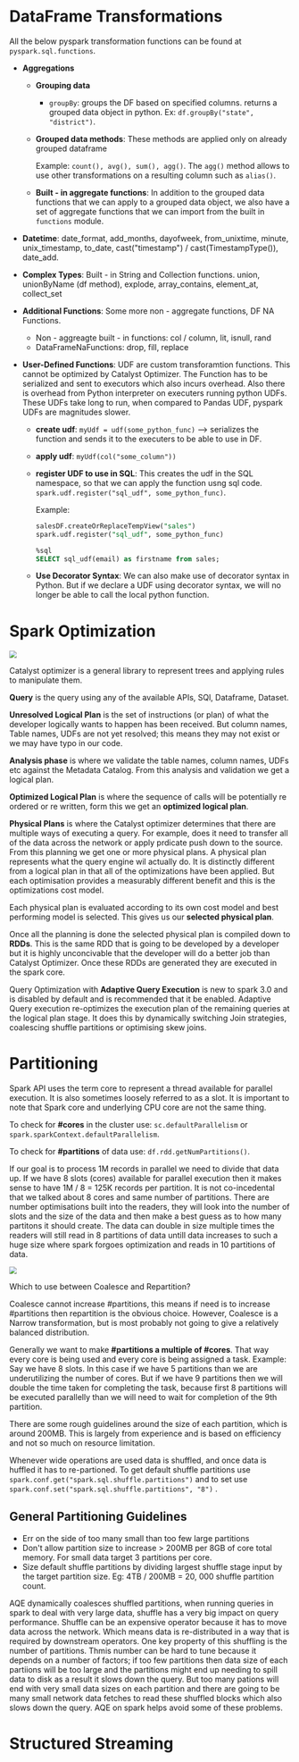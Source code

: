 # DataFrame  Transformations 

All the below pyspark transformation functions can be found at `pyspark.sql.functions`.

- **Aggregations**

  - **Grouping data**

    - `groupBy`: groups the DF based on specified columns. returns a grouped data object in python. Ex: `df.groupBy("state", "district")`.

  - **Grouped data methods**: These methods  are applied only on already grouped dataframe

    Example: `count(), avg(), sum(), agg()`. The `agg()` method allows to use other transformations on a resulting column such as `alias()`.

  - **Built - in aggregate functions**: In addition to the grouped data functions that we can apply to a grouped data object, we also have a set of aggregate functions that we can import from the built in `functions` module.

- **Datetime**: date_format, add_months, dayofweek, from_unixtime, minute, unix_timestamp, to_date, cast("timestamp") / cast(TimestampType()), date_add.

- **Complex Types**: Built - in String and Collection functions. union, unionByName (df method), explode, array_contains, element_at, collect_set

- **Additional Functions**: Some more non - aggregate functions, DF NA Functions.

  - Non - aggreagte built - in functions: col / column, lit, isnull, rand
  - DataFrameNaFunctions: drop, fill, replace

- **User-Defined Functions**: UDF are custom transforamtion functions. This cannot be optimized by Catalyst Optimizer. The Function has to be serialized and sent to executors which also incurs overhead. Also there is overhead from Python interpreter on executers running python UDFs. These UDFs take long to run, when compared to Pandas UDF, pyspark UDFs are magnitudes slower. 

  - **create udf**: `myUdf = udf(some_python_func)` --> serializes the function and sends it to the executers to be able to use in DF.

  - **apply udf**: `myUdf(col("some_column"))`

  - **register UDF to use in SQL**: This creates the udf in the SQL namespace, so that we can apply the function usng sql code. `spark.udf.register("sql_udf", some_python_func)`.

    Example:

    ```sql
    salesDF.createOrReplaceTempView("sales")
    spark.udf.register("sql_udf", some_python_func)
    
    %sql
    SELECT sql_udf(email) as firstname from sales;
    ```

  - **Use Decorator Syntax**: We can also make use of decorator syntax in Python. But if we declare a UDF using decorator syntax, we will no longer be able to call the local python function.

# Spark Optimization

<img src="D:\repositories\bigdata-masters\Spark\Dbrcks\asset\Catalyst-AQE.PNG" style="zoom:80%;" />

Catalyst optimizer is a general library to represent trees and applying rules to manipulate them. 

**Query** is the query using any of the available APIs, SQl, Dataframe, Dataset.

**Unresolved Logical Plan** is the set of instructions (or plan) of what the developer logically wants to happen has been received. But column names, Table names, UDFs are not yet resolved; this means they may not exist or we may have typo in our code.

**Analysis phase** is where we validate the table names, column names, UDFs etc against the Metadata Catalog. From this analysis and validation we get a logical plan.

**Optimized Logical Plan** is where the sequence of calls will be potentially re ordered or re written, form this we get an **optimized logical plan**.

**Physical Plans** is where the Catalyst optimizer determines that there are multiple ways of executing a query. For example, does it need to transfer all of the data across the network or apply prdicate push down to the source. From this planning we get one or more physical plans. A physical plan represents what the query engine wil actually do. It is distinctly different from a logical plan in that all of the optimizations have been applied. But each optimisation provides a measurably different benefit and this is the optimizations cost model. 

Each physical plan is evaluated according to its own cost model and best performing model is selected. This gives us our **selected physical plan**.

Once all the planning is done the selected physical plan is compiled down to **RDDs**. This is the same RDD that is going to be developed by a developer but it is highly unconcivable that the developer will do a better job than Catalyst Optimizer. Once these RDDs are generated they are executed in the spark core.

Query Optimization  with **Adaptive Query Execution** is new to spark 3.0 and is disabled by default and is recommended that it be enabled. Adaptive Query execution re-optimizes the execution plan of the remaining queries at the logical plan stage. It does this by dynamically switching Join strategies, coalescing shuffle partitions or optimising skew joins.

# Partitioning

Spark API uses the term core to represent a thread available for parallel execution. It is also sometimes loosely referred to as a slot. It is important to note that Spark core and underlying CPU core are not the same thing. 

To check for **#cores** in the cluster use: `sc.defaultParallelism` or `spark.sparkContext.defaultParallelism`.

To check for **#partitions** of data use: `df.rdd.getNumPartitions()`. 

If our goal is to process 1M records in parallel we need to divide that data up. If we have 8 slots (cores) available for parallel execution then it makes sense to have 1M / 8 = 125K records per partition. It is not co-incedental that we talked about 8 cores and same number of partitions. There are number optimisations built into the readers, they will look into the number of slots and the size of the data and  then make a best guess as to how many partitons it should create. The data can double in size multiple times the readers will still read in 8 partitions of data untill data increases to such a huge size where spark forgoes optimization and reads in 10 partitions of data.

<img src="D:\repositories\bigdata-masters\Spark\Dbrcks\asset\coalese vs repartition.PNG" style="zoom:80%;" />

Which to use between Coalesce and Repartition?

Coalesce cannot increase #partitions, this means if need is to increase #partitions then repartition is the obvious choice. However, Coalesce is a Narrow transformation, but is most probably not going to give a relatively balanced distribution. 

Generally we want to make **#partitions a multiple of #cores**. That way every core is being used and every core is being assigned a task. Example: Say we have 8 slots. In this case if we have 5 partitions than we are underutilizing the number of cores. But if we have 9 partitions then we will double the time taken for completing the task, because first 8 partitions will be executed parallelly than we will need to wait for completion of the 9th partition.

There are some rough guidelines around the size of each partition, which is around 200MB. This is largely from experience and is based on efficiency and not so much on resource limitation. 

Whenever wide operations are used data is shuffled, and once data is huffled it has to re-partioned. To get default shuffle partitions use `spark.conf.get("spark.sql.shuffle.partitions")` and to set use `spark.conf.set("spark.sql.shuffle.partitions", "8")` .

## General Partitioning Guidelines

- Err on the side of too many small than too few large partitions
- Don't allow partition size to increase > 200MB per 8GB of core total memory. For small data target 3 partitions per core.
- Size default shuffle partitions by dividing largest shuffle stage input by the target partition size.
  Eg: 4TB / 200MB = 20, 000 shuffle partition count.

AQE dynamically coalesces shuffled partitions, when running queries in spark to deal with very large data, shuffle has a very big impact on query performance. Shuffle can be an expensive operator because it has to move data across the network. Which means data is re-distributed in a way that is required by downstream operators. One key property of this shuffling is the number of partitions. Thmis number can be hard to tune because it depends on a number of factors; if too few partitions   then data size of each partiions will be too large and the partitions might end up needing to spill data to disk as a result it slows down the query. But too many pations will end with very small data sizes on each partition and there are going to be many small network data fetches to read these shuffled blocks which also slows down the query. AQE on spark helps avoid some of these problems.

# Structured Streaming

